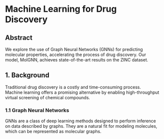 # Machine Learning for Drug Discovery

## Abstract
We explore the use of Graph Neural Networks (GNNs) for predicting molecular properties, accelerating the process of drug discovery. Our model, MolGNN, achieves state-of-the-art results on the ZINC dataset.

## 1. Background
Traditional drug discovery is a costly and time-consuming process. Machine learning offers a promising alternative by enabling high-throughput virtual screening of chemical compounds.

### 1.1 Graph Neural Networks
GNNs are a class of deep learning methods designed to perform inference on data described by graphs. They are a natural fit for modeling molecules, which can be represented as molecular graphs.
